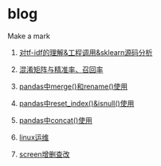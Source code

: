 # blog
Make a mark

1. [对tf-idf的理解&工程调用&sklearn源码分析](https://github.com/yiyangianliu/blog/blob/master/contents/%E5%AF%B9tf-idf%E7%9A%84%E7%90%86%E8%A7%A3%26%E5%B7%A5%E7%A8%8B%E8%B0%83%E7%94%A8%26sklearn%E6%BA%90%E7%A0%81%E8%A7%A3%E6%9E%90.md)

2. [混淆矩阵与精准率、召回率](https://github.com/yiyangianliu/blog/blob/master/contents/%E6%B7%B7%E6%B7%86%E7%9F%A9%E9%98%B5%E4%B8%8E%E7%B2%BE%E5%87%86%E7%8E%87%E3%80%81%E5%8F%AC%E5%9B%9E%E7%8E%87.md)

3. [pandas中merge()和rename()使用](https://github.com/yiyangianliu/blog/blob/master/contents/pandas%E4%B8%ADmerge()%E5%92%8Crename()%E4%BD%BF%E7%94%A8.md)

4. [pandas中reset_index()&isnull()使用](https://github.com/yiyangianliu/blog/blob/master/contents/pandas%E4%B8%ADreset_index()%26isnull()%E4%BD%BF%E7%94%A8.md)

5. [pandas中concat()使用](https://github.com/yiyangianliu/blog/blob/master/contents/pandas%E4%B8%ADconcat()%E4%BD%BF%E7%94%A8.md)

6. [linux运维](https://github.com/yiyangianliu/blog/blob/master/contents/linux%E8%BF%90%E7%BB%B4.md)

7. [screen增删查改](https://github.com/yiyangianliu/blog/blob/master/contents/screen%E5%A2%9E%E5%88%A0%E6%9F%A5%E6%94%B9.md)